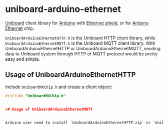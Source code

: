 # uniboard-arduino-ethernet
[Uniboard](https://uniboard.io) client library for [Arduino](https://www.arduino.cc/) with [Ethernet shield](https://www.arduino.cc/en/Main/ArduinoEthernetShield), or for [Arduino Ethernet](https://store.arduino.cc/usa/arduino-ethernet-rev3-without-poe) chip.

`UniboardArduinoEthernetHTTP.h` is the Uniboard HTTP client library, while `UniboardArduinoEthernetMQTT.h` is the Uniboard MQTT client library. With UniboardArduinoEthernetHTTP or UniboardArduinoEthernetMQTT, sending data to Uniboard system through HTTP or MQTT protocol would be pretty easy and simple.

## Usage of UniboardArduinoEthernetHTTP
Include `UniboardMXChip.h` and create a client object:
```c
#include "UniboardMXChip.h"


## Usage of UniboardArduinoEthernetMQTT


Arduino user need to install `UniboardArduinoEthernetHTTP.zip` or `UniboardArduinoEthernetMQTT.zip` in Arduino IDE for


